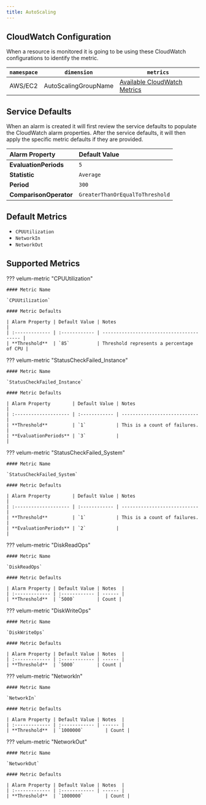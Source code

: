 ```yaml
---
title: AutoScaling
---
```


## CloudWatch Configuration

When a resource is monitored it is going to be using these CloudWatch configurations to identify the metric.

| `namespace` | `dimension` | `metrics`                                                                                                                                       |
| ----------- | ----------- | ----------------------------------------------------------------------------------------------------------------------------------------------- |
| AWS/EC2     | AutoScalingGroupName  | [Available CloudWatch Metrics](https://docs.aws.amazon.com/AWSEC2/latest/UserGuide/viewing_metrics_with_cloudwatch.html#ec2-cloudwatch-metrics) |

## Service Defaults

When an alarm is created it will first review the service defaults to populate the CloudWatch alarm properties. After the service defaults, it will then apply the specific metric defaults if they are provided.

| Alarm Property         | Default Value                   |
| :--------------------- | :------------------------------ |
| **EvaluationPeriods**  | `5`                             |
| **Statistic**          | `Average`                       |
| **Period**             | `300`                           |
| **ComparisonOperator** | `GreaterThanOrEqualToThreshold` |

## Default Metrics

- `CPUUtilization`
- `NetworkIn`
- `NetworkOut`

## Supported Metrics

??? velum-metric "CPUUtilization"

    #### Metric Name

    `CPUUtilization`

    #### Metric Defaults

    | Alarm Property | Default Value | Notes                                    |
    | :------------- | :------------ | ---------------------------------------- |
    | **Threshold**  | `85`          | Threshold represents a percentage of CPU |

??? velum-metric "StatusCheckFailed_Instance"

    #### Metric Name

    `StatusCheckFailed_Instance`

    #### Metric Defaults

    | Alarm Property        | Default Value | Notes                        |
    | :-------------------- | :------------ | ---------------------------- |
    | **Threshold**         | `1`           | This is a count of failures. |
    | **EvaluationPeriods** | `3`           |                              |

??? velum-metric "StatusCheckFailed_System"

    #### Metric Name

    `StatusCheckFailed_System`

    #### Metric Defaults

    | Alarm Property        | Default Value | Notes                        |
    | :-------------------- | :------------ | ---------------------------- |
    | **Threshold**         | `1`           | This is a count of failures. |
    | **EvaluationPeriods** | `2`           |                              |

??? velum-metric "DiskReadOps"

    #### Metric Name

    `DiskReadOps`

    #### Metric Defaults

    | Alarm Property | Default Value | Notes  |
    | :------------- | :------------ | ------ |
    | **Threshold**  | `5000`        | Count |

??? velum-metric "DiskWriteOps"

    #### Metric Name

    `DiskWriteOps`

    #### Metric Defaults

    | Alarm Property | Default Value | Notes  |
    | :------------- | :------------ | ------ |
    | **Threshold**  | `5000`        | Count |

??? velum-metric "NetworkIn"

    #### Metric Name

    `NetworkIn`

    #### Metric Defaults

    | Alarm Property | Default Value | Notes  |
    | :------------- | :------------ | ------ |
    | **Threshold**  | `1000000`        | Count |

??? velum-metric "NetworkOut"

    #### Metric Name

    `NetworkOut`

    #### Metric Defaults

    | Alarm Property | Default Value | Notes  |
    | :------------- | :------------ | ------ |
    | **Threshold**  | `1000000`        | Count |
